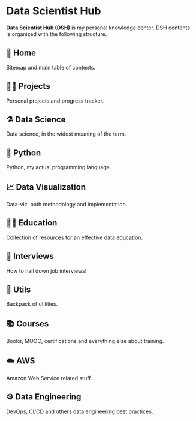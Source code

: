 # Data Scientist Hub

**Data Scientist Hub (DSH)** is my personal knowledge center. DSH contents is organized with the following structure.

## 🔰 Home

Sitemap and main table of contents.

## 👨‍💻 Projects

Personal projects and progress tracker.

## ⚗️ Data Science

Data science, in the widest meaning of the term.

## 🐍 Python

Python, my actual programming language.

## 📈 Data Visualization

Data-viz, both methodology and implementation.

## 👨‍🏫 Education

Collection of resources for an effective data education.

## 👔 Interviews

How to nail down job interviews!

## 🎒 Utils

Backpack of utilities.

## 📚 Courses

Books, MOOC, certifications and everything else about training.

## ☁️ AWS

Amazon Web Service related stuff.

## ⚙️ Data Engineering

DevOps, CI/CD and others data engineering best practices.